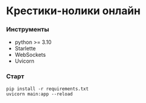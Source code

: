 # Крестики-нолики онлайн

### Инструменты
- python >= 3.10
- Starlette
- WebSockets
- Uvicorn

### Старт

    pip install -r requirements.txt
    uvicorn main:app --reload
